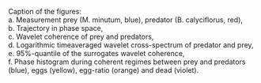Caption of the figures:  
a. Measurement prey (M. minutum, blue), predator (B. calyciflorus, red),  
b. Trajectory in phase space,  
c. Wavelet coherence of prey and predators,  
d. Logarithmic timeaveraged wavelet cross-spectrum of predator and prey,  
e. 95%-quantile of the surrogates wavelet coherence,  
f. Phase histogram during coherent regimes between prey and predators (blue), eggs (yellow), egg-ratio (orange) and dead (violet).
